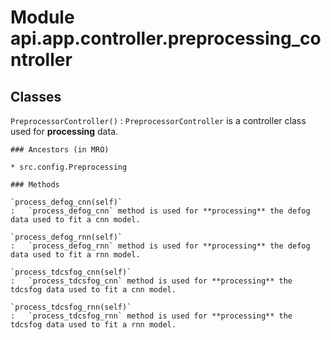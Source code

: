 Module api.app.controller.preprocessing_controller
==================================================

Classes
-------

`PreprocessorController()`
:   `PreprocessorController` is a controller class used for **processing** data.

    ### Ancestors (in MRO)

    * src.config.Preprocessing

    ### Methods

    `process_defog_cnn(self)`
    :   `process_defog_cnn` method is used for **processing** the defog data used to fit a cnn model.

    `process_defog_rnn(self)`
    :   `process_defog_rnn` method is used for **processing** the defog data used to fit a rnn model.

    `process_tdcsfog_cnn(self)`
    :   `process_tdcsfog_cnn` method is used for **processing** the tdcsfog data used to fit a cnn model.

    `process_tdcsfog_rnn(self)`
    :   `process_tdcsfog_rnn` method is used for **processing** the tdcsfog data used to fit a rnn model.